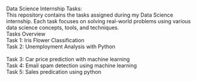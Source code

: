 Data Science Internship Tasks:
<br>
This repository contains the tasks assigned during my Data Science internship. Each task focuses on solving real-world problems using various data science concepts, tools, and techniques.
<br>
Tasks Overview
<br>
Task 1: Iris Flower Classification 
<br>
Task 2: Unemployment Analysis with Python	
<br>
Task 3: Car price prediction with machine learning
<br>
Task 4: Email spam detection using machine learning
<br>
Task 5: Sales predication using python
